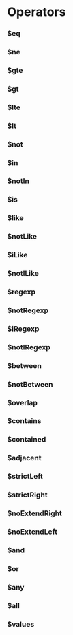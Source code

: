 # Operators

### $eq

### $ne

### $gte

### $gt

### $lte

### $lt

### $not

### $in

### $notIn

### $is

### $like

### $notLike

### $iLike

### $notILike

### $regexp

### $notRegexp

### $iRegexp

### $notIRegexp

### $between

### $notBetween

### $overlap

### $contains

### $contained

### $adjacent

### $strictLeft

### $strictRight

### $noExtendRight

### $noExtendLeft

### $and

### $or

### $any

### $all

### $values
